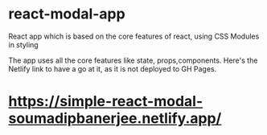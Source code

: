 # react-modal-app
React app which is based on the core features of react, using CSS Modules in styling

The app uses all the core features like state, props,components.
Here's the Netlify link to have a go at it, as it is not deployed to GH Pages. 
# https://simple-react-modal-soumadipbanerjee.netlify.app/

